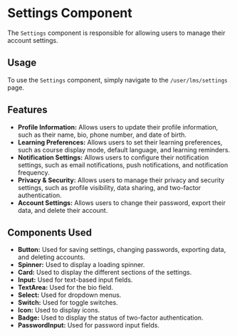 
# Settings Component

The `Settings` component is responsible for allowing users to manage their account settings.

## Usage

To use the `Settings` component, simply navigate to the `/user/lms/settings` page.

## Features

- **Profile Information:** Allows users to update their profile information, such as their name, bio, phone number, and date of birth.
- **Learning Preferences:** Allows users to set their learning preferences, such as course display mode, default language, and learning reminders.
- **Notification Settings:** Allows users to configure their notification settings, such as email notifications, push notifications, and notification frequency.
- **Privacy & Security:** Allows users to manage their privacy and security settings, such as profile visibility, data sharing, and two-factor authentication.
- **Account Settings:** Allows users to change their password, export their data, and delete their account.

## Components Used

- **Button:** Used for saving settings, changing passwords, exporting data, and deleting accounts.
- **Spinner:** Used to display a loading spinner.
- **Card:** Used to display the different sections of the settings.
- **Input:** Used for text-based input fields.
- **TextArea:** Used for the bio field.
- **Select:** Used for dropdown menus.
- **Switch:** Used for toggle switches.
- **Icon:** Used to display icons.
- **Badge:** Used to display the status of two-factor authentication.
- **PasswordInput:** Used for password input fields.
